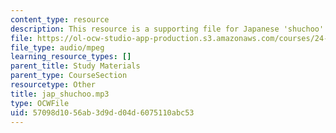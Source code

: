 ```yaml
---
content_type: resource
description: This resource is a supporting file for Japanese 'shuchoo'.
file: https://ol-ocw-studio-app-production.s3.amazonaws.com/courses/24-901-language-and-its-structure-i-phonology-fall-2010/57098d1056ab3d9dd04d6075110abc53_jap_shuchoo.mp3
file_type: audio/mpeg
learning_resource_types: []
parent_title: Study Materials
parent_type: CourseSection
resourcetype: Other
title: jap_shuchoo.mp3
type: OCWFile
uid: 57098d10-56ab-3d9d-d04d-6075110abc53
---
```

